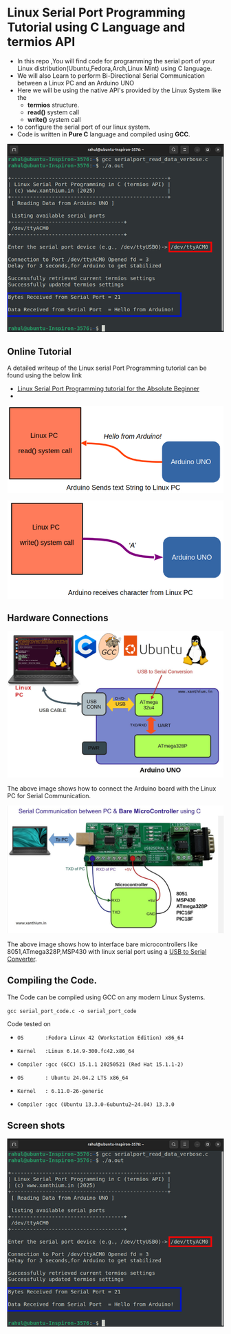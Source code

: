# Linux Serial Port Programming Tutorial using C Language and termios API

- In this repo ,You will find code for programming the serial port of your Linux distribution(Ubuntu,Fedora,Arch,Linux Mint) using C language.
- We will also Learn to perform Bi-Directional Serial Communication between a Linux PC and an Arduino UNO
- Here we will be using the native API's provided by the Linux System like the
  - **termios** structure.
  - **read()** system call
  - **write()** system call
-  to configure the serial port of our linux system.
-  Code is written in **Pure C** language and compiled using **GCC**.

 ![Screenshot of serial port programming in linux using C](docs/arduino-ubuntu-serial-communication.jpg)


## Online Tutorial
A detailed writeup of the Linux serial Port Programming tutorial can be found using the below link 
- [Linux Serial Port Programming tutorial for the Absolute Beginner](https://www.xanthium.in/native-serial-port-communication-arduino-micro-linux-unix-bsd-system-c-lang-terminos-api)
- 
![reading data from serialport using read() system call on linux](docs/arduino-linux-pc-serial-communication-c-language.jpg)

![writing data to serialport using write() system call on linux](docs/write-to-linux-serial-port-in-c.jpg)
  


## Hardware Connections
 ![hardware connections for serial communication between arduino uno board and arch linux laptop using C/C++](docs/linux-arduino-serial-port-communication-in-c.jpg)
 
 
 The above image shows how to connect the Arduino board with the Linux PC for Serial Communication.

 ![connecting microcontroller to linux serial port using c language](docs/linux-arduino-serialport-comm.jpg)
 

 The above image shows how to interface bare microcontrollers like 8051,ATmega328P,MSP430 with linux serial port using a [USB to Serial Converter](https://www.xanthium.in/USB-to-Serial-RS232-RS485-Converter).

## Compiling the Code.

The Code can be compiled using GCC on any modern Linux Systems.

`gcc serial_port_code.c -o serial_port_code`

Code tested on 

- `OS       :Fedora Linux 42 (Workstation Edition) x86_64`
- `Kernel   :Linux 6.14.9-300.fc42.x86_64`
- `Compiler :gcc (GCC) 15.1.1 20250521 (Red Hat 15.1.1-2)`

- `OS       : Ubuntu 24.04.2 LTS x86_64`
- `Kernel   : 6.11.0-26-generic` 
- `Compiler :gcc (Ubuntu 13.3.0-6ubuntu2~24.04) 13.3.0`

## Screen shots
![reading data from linux serial port using C](docs/arduino-ubuntu-serial-communication.jpg)







